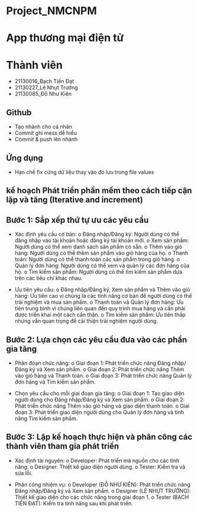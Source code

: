 # Project_NMCNPM
# App thương mại điện tử

#  Thành viên
- 21130016_Bạch Tiến Đạt
- 21130227_Lê Nhựt Trường
- 21130085_Đỗ Như Kiên

## Github
* Tạo nhánh cho cá nhân
* Commit ghi mess dễ hiểu
* Commit & push lên nhánh
## Ứng dụng 
* Hạn chế fix cứng dữ liệu thay vào đó lưu trong file values

## kế hoạch Phát triển phần mềm theo cách tiếp cận lặp và tăng (Iterative and increment)
## Bước 1: Sắp xếp thứ tự ưu các yêu cầu
-	Xác định yêu cầu cơ bản:
  o	 Đăng nhập/Đăng ký: Người dùng có thể đăng nhập vào tài khoản hoặc đăng ký tài khoản mới.
  o	Xem sản phẩm: Người dùng có thể xem danh sách sản phẩm có sẵn.
  o	Thêm vào giỏ hàng: Người dùng có thể thêm sản phẩm vào giỏ hàng của họ.
  o	Thanh toán: Người dùng có thể thanh toán các sản phẩm trong giỏ hàng.
  o	Quản lý đơn hàng: Người dùng có thể xem và quản lý các đơn hàng của họ.
  o	Tìm kiếm sản phẩm: Người dùng có thể tìm kiếm sản phẩm dựa trên các tiêu chí khác nhau.


-	Ưu tiên yêu cầu: 
  o	Đăng nhập/Đăng ký, Xem sản phẩm và Thêm vào giỏ hàng: Ưu tiên cao vì chúng là các tính năng cơ bản để người dùng có thể trải nghiệm và mua sản phẩm.
  o	Thanh toán và Quản lý đơn hàng: Ưu tiên trung bình vì chúng liên quan đến quy trình mua hàng và cần phải được triển khai một cách cẩn thận.
  o	Tìm kiếm sản phẩm: Ưu tiên thấp nhưng vẫn quan trọng để cải thiện trải nghiệm người dùng.





## Bước 2: Lựa chọn các yêu cầu đưa vào các phần gia tăng
-	Phân đoạn chức năng:
o	 Giai đoạn 1: Phát triển chức năng Đăng nhập/Đăng ký và Xem sản phẩm.
o	Giai đoạn 2: Phát triển chức năng Thêm vào giỏ hàng và Thanh toán.
o	Giai đoạn 3: Phát triển chức năng Quản lý đơn hàng và Tìm kiếm sản phẩm.

-	Chọn yêu cầu cho mỗi giai đoạn gia tăng: 
o	Giai đoạn 1: Tạo giao diện người dùng cho Đăng nhập/Đăng ký và Xem sản phẩm.
o	Giai đoạn 2: Phát triển chức năng Thêm vào giỏ hàng và giao diện thanh toán.
o	Giai đoạn 3: Phát triển giao diện người dùng cho Quản lý đơn hàng và tính năng Tìm kiếm sản phẩm.



## Bước 3: Lập kế hoạch thực hiện và phân công các thành viên tham gia phát triển
-	Xác định tài nguyên:
o	Developer: Phát triển mã nguồn cho các tính năng.
o	Designer: Thiết kế giao diện người dùng.
o	Tester: Kiểm tra và sửa lỗi.



-	Phân công nhiệm vụ: 
o	Developer (ĐỖ NHƯ KIÊN): Phát triển chức năng Đăng nhập/Đăng ký và Xem sản phẩm.
o	Designer (LÊ NHỰT TRƯỜNG): Thiết kế giao diện cho các chức năng trong giai đoạn 1.
o	Tester (BẠCH TIẾN ĐẠT): Kiểm tra tính năng sau khi phát triển.

